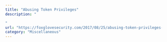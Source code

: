 ```yaml
---
title: "Abusing Token Privileges"
description: "

"
url: "https://foxglovesecurity.com/2017/08/25/abusing-token-privileges-for-windows-local-privilege-escalation/"
category: "Miscellaneous"
---
```

